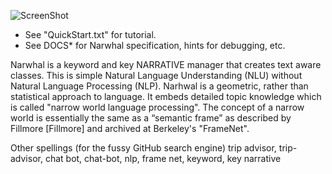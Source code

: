 ![ScreenShot](https://github.com/peterwaksman/Narwhal/blob/master/NarwhalInPython.png)

 - See "QuickStart.txt" for tutorial.
 - See DOCS\* for Narwhal specification, hints for debugging, etc.

Narwhal is a keyword and key NARRATIVE manager that creates text aware classes. This is simple Natural Language Understanding (NLU) without Natural Language Processing (NLP). Narhwal is a geometric, rather than statistical approach to language. It embeds detailed topic knowledge which is called "narrow world language processing". The concept of a narrow world is essentially the same as a “semantic frame” as described by Fillmore [Fillmore] and archived at Berkeley's "FrameNet".

Other spellings (for the fussy GitHub search engine) trip advisor, trip-advisor, chat bot, chat-bot, nlp, frame net, keyword, key narrative
